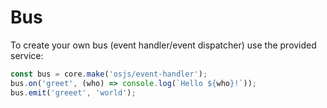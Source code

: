 # Bus

To create your own bus (event handler/event dispatcher) use the provided service:

```javascript
const bus = core.make('osjs/event-handler');
bus.on('greet', (who) => console.log(`Hello ${who}!`));
bus.emit('greeet', 'world');
```
